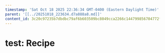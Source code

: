 ```yaml
---
timestamp: 'Sat Oct 18 2025 22:36:34 GMT-0400 (Eastern Daylight Time)'
parent: '[[../20251018_223634.d7a888a8.md]]'
content_id: 3c20c97235b7dbdbc79af6b603509bc8049cca2266c144799856704772fb4d4e
---
```


# test: Recipe
